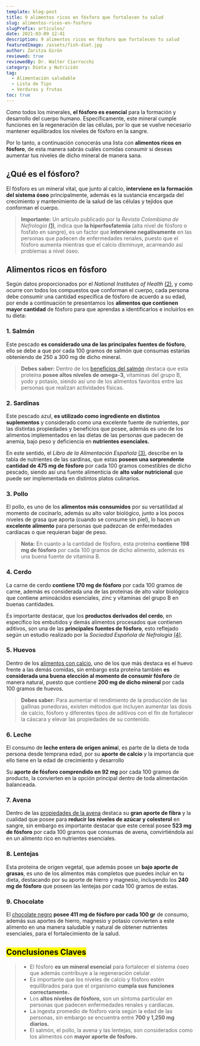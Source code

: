 ```yaml
---
template: blog-post
title: 9 alimentos ricos en fósforo que fortalecen tu salud
slug: alimentos-ricos-en-fosforo
slugPrefix: articulos/
date: 2021-03-09 12:41
description: 9 alimentos ricos en fósforo que fortalecen tu salud
featuredImage: /assets/fish-diet.jpg
author: Zaritza Girón
reviewed: true
reviewedBy: Dr. Walter Ciarrocchi
category: Dieta y Nutrición
tag:
  - Alimentación saludable
  - Lista de Tips
  - Verduras y frutas
toc: true
---
```

<!--StartFragment-->

Como todos los minerales, **el fósforo es esencial** para la formación y desarrollo del cuerpo humano. Específicamente, este mineral cumple funciones en la regeneración de las células, por lo que se vuelve necesario mantener equilibrados los niveles de fósforo en la sangre.

Por lo tanto, a continuación conocerás una lista con **alimentos ricos en fósforo**, de esta manera sabrás cuáles comidas consumir si deseas aumentar tus niveles de dicho mineral de manera sana.

## ¿Qué es el fósforo?

El fósforo es un mineral vital, que junto al calcio, **interviene en la formación del sistema óseo** principalmente, además es la sustancia encargada del crecimiento y mantenimiento de la salud de las células y tejidos que conforman el cuerpo.

> **Importante:** Un artículo publicado por la *Revista Colombiana de Nefrología* [(1)](https://revistanefrologia.org/index.php/rcn/article/download/270/html?inline=1), indica que **la hiperfosfatemia** (alta nivel de fósforo o fosfato en sangre), es un factor que **interviene negativamente** en las personas que padecen de enfermedades renales, puesto que el fósforo aumenta mientras que el calcio disminuye, acarreando así problemas a nivel óseo.

## Alimentos ricos en fósforo

Según datos proporcionados por el *National Institutes of Health* [(2)](https://ods.od.nih.gov/factsheets/Phosphorus-DatosEnEspanol/), y como ocurre con todos los compuestos que conforman el cuerpo, cada persona debe consumir una cantidad específica de fósforo de acuerdo a su edad, por ende a continuación te presentamos los **alimentos que contienen mayor cantidad** de fósforo para que aprendas a identificarlos e incluirlos en tu dieta:

### 1. Salmón

Este pescado **es considerado una de las principales fuentes de fósforo**, ello se debe a que por cada 100 gramos de salmón que consumas estarías obteniendo de 250 a 300 mg de dicho mineral.

> **Debes saber:** Dentro de los [beneficios del salmón](https://tuinfosalud.com/articulos/beneficios-del-salmon) destaca que esta proteína **posee altos niveles de omega-3,** vitaminas del grupo B, yodo y potasio, siendo así uno de los alimentos favoritos entre las personas que realizan actividades físicas.

### 2. Sardinas

Este pescado azul, **es utilizado como ingrediente en distintos suplementos** y considerado como una excelente fuente de nutrientes, por las distintas propiedades y beneficios que posee, además es uno de los alimentos implementados en las dietas de las personas que padecen de anemia, bajo peso y deficiencia en **nutrientes esenciales.**

En este sentido, el *Libro de la Alimentación Española* [(3)](https://www.fen.org.es/storage/app/media/imgPublicaciones/2018/libro-la-alimentacion-espanola.pdf), describe en la tabla de nutrientes de las sardinas, que estas **poseen una sorprendente cantidad de 475 mg de fósforo** por cada 100 gramos comestibles de dicho pescado, siendo así una fuente alimenticia de **alto valor nutricional** que puede ser implementada en distintos platos culinarios.

### 3. Pollo

El pollo, es uno de los **alimentos más consumidos** por su versatilidad al momento de cocinarlo, además su alto valor biológico, junto a los pocos niveles de grasa que aporta (cuando se consume sin piel), lo hacen un **excelente alimento** para personas que padezcan de enfermedades cardíacas o que requieran bajar de peso.

> **Nota:** En cuanto a la cantidad de fósforo, esta proteína **contiene 198 mg de fósforo** por cada 100 gramos de dicho alimento, además es una buena fuente de vitamina B.

### 4. Cerdo

La carne de cerdo **contiene 170 mg de fósforo** por cada 100 gramos de carne, además es considerada una de las proteínas de alto valor biológico que contiene aminoácidos esenciales, zinc y vitaminas del grupo B en buenas cantidades.

Es importante destacar, que los **productos derivados del cerdo**, en específico los embutidos y demás alimentos procesados que contienen aditivos, son una de las **principales fuentes de fósforo**, esto reflejado según un estudio realizado por la *Sociedad Española de Nefrología* [(4)](http://scielo.isciii.es/scielo.php?script=sci_arttext&pid=S0211-69952014000400010).

### 5. Huevos

Dentro de los [alimentos con calcio](https://tuinfosalud.com/articulos/alimentos-ricos-en-calcio), uno de los que más destaca es el huevo frente a las demás comidas, sin embargo esta proteína también **es considerada una buena elección al momento de consumir fósforo** de manera natural, puesto que contiene **200 mg de dicho mineral** por cada 100 gramos de huevos.

> **Debes saber:** Para aumentar el rendimiento de la producción de las gallinas ponedoras, existen métodos que incluyen aumentar las dosis de calcio, fósforo y diferentes tipos de aditivos con el fin de fortalecer la cáscara y elevar las propiedades de su contenido.

### 6. Leche

El consumo de **leche entera de origen anima**l, es parte de la dieta de toda persona desde temprana edad, por su **aporte de calcio** y la importancia que ello tiene en la edad de crecimiento y desarrollo

Su **aporte de fósforo comprendido en 92 mg** por cada 100 gramos de producto, la convierten en la opción principal dentro de toda alimentación balanceada.

### 7. Avena

Dentro de las [propiedades de la avena](https://tuinfosalud.com/articulos/propiedades-de-la-avena) destaca su **gran aporte de fibra** y la cualidad que posee para **reducir los niveles de azúcar y colesterol** en sangre, sin embargo es importante destacar que este cereal posee **523 mg de fósforo** por cada 100 gramos que consumas de avena, convirtiéndola así en un alimento rico en nutrientes esenciales.

### 8. Lentejas

Esta proteína de origen vegetal, que además posee un **bajo aporte de grasas**, es uno de los alimentos más completos que puedes incluir en tu dieta, destacando por su aporte de hierro y magnesio, incluyendo los **240 mg de fósforo** que poseen las lentejas por cada 100 gramos de estas.

### 9. Chocolate

El [chocolate negro](https://tuinfosalud.com/articulos/chocolate-negro) **posee 411 mg de fósforo por cada 100 gr** de consumo, además sus aportes de hierro, magnesio y potasio convierten a este alimento en una manera saludable y natural de obtener nutrientes esenciales, para el fortalecimiento de la salud. 

## <mark>Conclusiones Claves</mark>

> * El fósforo **es un mineral esencial** para fortalecer el sistema óseo que además contribuye a la regeneración celular.
> * Es importante que los niveles de calcio y fósforo estén equilibrados para que el organismo **cumpla sus** **funciones correctamente.**
> * Los **altos niveles de fósforo,** son un síntoma particular en personas que padecen enfermedades renales y cardíacas.
> * La ingesta promedio de fósforo varía según la edad de las personas, sin embargo se encuentra entre **700 y 1,250 mg diarios.**
> * El salmón, el pollo, la avena y las lentejas, son considerados como los alimentos con **mayor aporte de fósforo.**

<!--EndFragment-->